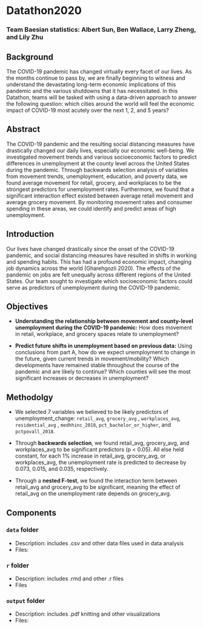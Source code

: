 # Datathon2020

### Team Baesian statistics: Albert Sun, Ben Wallace, Larry Zheng, and Lily Zhu 

## Background

The COVID-19 pandemic has changed virtually every facet of our lives. As the months continue to pass by, we are finally beginning to witness and understand the devastating long-term economic implications of this pandemic and the various shutdowns that it has necessitated. In this Datathon, teams will be tasked with using a data-driven approach to answer the following question: which cities around the world will feel the economic impact of COVID-19 most acutely over the next 1, 2, and 5 years? 

## Abstract

The COVID-19 pandemic and the resulting social distancing measures have drastically changed our daily lives, especially our economic well-being. We investigated movement trends and various socioeconomic factors to predict differences in unemployment at the county level across the United States during the pandemic. Through backwards selection analysis of variables from movement trends, unemployment, education, and poverty data, we found average movement for retail, grocery, and workplaces to be the strongest predictors for unemployment rates. Furthermore, we found that a significant interaction effect existed between average retail movement and average grocery movement. By monitoring movement rates and consumer spending in these areas, we could identify and predict areas of high unemployment.

## Introduction

Our lives have changed drastically since the onset of the COVID-19 pandemic, and social distancing measures have resulted in shifts in working and spending habits. This has had a profound economic impact, changing job dynamics  across the world (Gharehgozli 2020). The effects of the pandemic on jobs are felt unequally across different regions of the United States. Our team sought to investigate which socioeconomic factors could serve as predictors of unemployment during the COVID-19 pandemic.

## Objectives

+ **Understanding the relationship between movement and county-level unemployment during the COVID-19 pandemic:** How does movement in retail, workplace, and grocery spaces relate to unemployment?  

+ **Predict future shifts in unemployment based on previous data:** Using conclusions from part A, how do we expect unemployment to change in the future, given current trends in movement/mobility? Which developments have remained stable throughout the course of the pandemic and are likely to continue? Which counties will see the most significant increases or decreases in unemployment?

## Methodolgy

- We selected 7 variables we believed to be likely predictors of unemployment_change: `retail_avg`, `grocery_avg` , `workplaces_avg`, `residential_avg` , `medhhinc_2018`, `pct_bachelor_or_higher`, and `pctpovall_2018`.

- Through **backwards selection**, we found retail_avg, grocery_avg, and workplaces_avg to be significant predictors  (p < 0.05).  All else held constant, for each 1% increase in retail_avg, grocery_avg, or workplaces_avg, the unemployment rate is predicted to decrease by 0.073, 0.015, and 0.035, respectively.

- Through a **nested F-test**, we found the interaction term between retail_avg and grocery_avg to be significant, meaning the effect of retail_avg on the unemployment rate depends on grocery_avg.

## Components

### `data` **folder**
  - Description: includes .csv and other data files used in data analysis
  - Files:
### `r` **folder**
  - Description: includes .rmd and other .r files
  - Files
### `output` **folder**
  - Description: includes .pdf knitting and other visualizations
  - Files:
  
